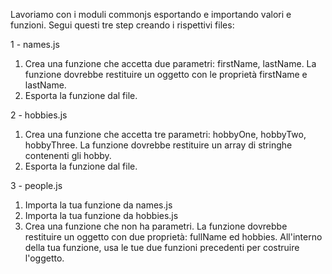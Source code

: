 Lavoriamo con i moduli commonjs esportando e importando valori e funzioni. Segui questi tre step creando i rispettivi files:


1 - names.js
1. Crea una funzione che accetta due parametri: firstName, lastName. La funzione dovrebbe restituire un oggetto con le proprietà firstName e lastName.
2. Esporta la funzione dal file.



2 - hobbies.js
1. Crea una funzione che accetta tre parametri: hobbyOne, hobbyTwo, hobbyThree. La funzione dovrebbe restituire  un array di stringhe contenenti gli hobby.
2. Esporta la funzione dal file.




3 - people.js
1. Importa la tua funzione da names.js
2. Importa la tua funzione da hobbies.js
3. Crea una funzione che non ha parametri. La funzione dovrebbe restituire un oggetto con due proprietà: fullName ed hobbies. All'interno della tua funzione, usa le tue due funzioni precedenti per costruire l'oggetto.